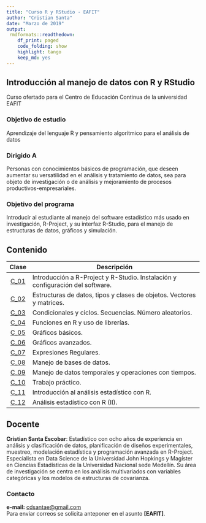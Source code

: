 ```yaml
---
title: "Curso R y RStudio - EAFIT"
author: "Cristian Santa"
date: "Marzo de 2019"
output:
 rmdformats::readthedown:
    df_print: paged
    code_folding: show
    highlight: tango
    keep_md: yes
---
```




## Introducción al manejo de datos con R y RStudio

Curso ofertado para el Centro de Educación Continua de la universidad EAFIT

### Objetivo de estudio

Aprendizaje del lenguaje R y pensamiento algorítmico para el análisis de datos					

### Dirigido A

Personas con conocimientos básicos de programación, que deseen aumentar su versatilidad en el análisis y tratamiento de datos, sea para objeto de investigación o de análisis y mejoramiento de procesos productivos-empresariales.					

### Objetivo del programa

Introducir al estudiante al manejo del software estadístico más usado en investigación, R-Project, y su interfaz R-Studio, para el manejo de estructuras de datos, gráficos y simulación.					

## Contenido

| **Clase** |                                 **Descripción**                                |
|:---------:|--------------------------------------------------------------------------------|
|  <a href="./Clase01/Clase01.html">C_01</a>  | Introducción a R-Project y R-Studio. Instalación y configuración del software. |
|  <a href="./Clase02/Clase02.html">C_02</a>  | Estructuras de datos, tipos y clases de objetos. Vectores y matrices.       |
|  <a href="./Clase03/Clase03.html">C_03</a>  | Condicionales y ciclos. Secuencias. Número aleatorios.                         |
|  <a href="./Clase04/Clase04.html">C_04</a>  | Funciones en R y uso de librerías.                                             |
|  <a href="./Clase05/Clase05.html">C_05</a>  | Gráficos básicos.                                                              |
|  <a href="./Clase06/Clase06.html">C_06</a>  | Gráficos avanzados.                                                            |
|  <a href="./Clase07/Clase07.html">C_07</a>  | Expresiones Regulares.                                                         |
|  <a href="./Clase08/Clase08.html">C_08</a>  | Manejo de bases de datos.                                                      |
|  <a href="./Clase09/Clase09.html">C_09</a>  | Manejo de datos temporales y operaciones con tiempos.                          |
|  <a href="./Clase10/Clase10.html">C_10</a>  | Trabajo práctico.                                                              |
|  <a href="./Clase11/Clase11.html">C_11</a>  | Introducción al análisis estadístico con R.                                    |
|  <a href="./Clase12/Clase12.html">C_12</a>  | Análisis estadístico con R (II).                                               |

## Docente

**Cristian Santa Escobar**: Estadístico con ocho años de experiencia en análisis y clasificación de datos, planificación de diseños experimentales, muestreo, modelación estadística y programación avanzada en R-Project. Especialista en Data Science de la Universidad John Hopkings y Magíster en Ciencias Estadísticas de la Universidad Nacional sede Medellín. Su área de investigación se centra en los análisis multivariados con variables categóricas y los modelos de estructuras de covarianza.

### Contacto

**e-mail:** cdsantae@gmail.com <br>
Para enviar correos se solicita anteponer en el asunto **[EAFIT]**.


